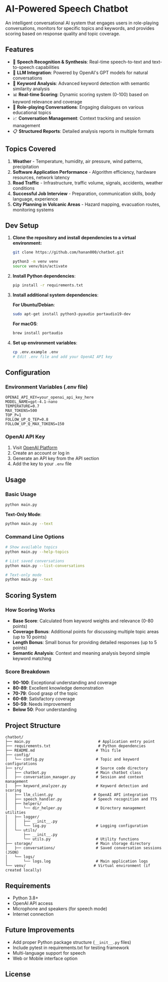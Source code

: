 # AI-Powered Speech Chatbot

An intelligent conversational AI system that engages users in role-playing conversations, monitors for specific topics and keywords, and provides scoring based on response quality and topic coverage.

## Features

- 🎤 **Speech Recognition & Synthesis**: Real-time speech-to-text and text-to-speech capabilities
- 🤖 **LLM Integration**: Powered by OpenAI's GPT models for natural conversations
- 🎯 **Keyword Analysis**: Advanced keyword detection with semantic similarity analysis
- 📊 **Real-time Scoring**: Dynamic scoring system (0-100) based on keyword relevance and coverage
- 💬 **Role-playing Conversations**: Engaging dialogues on various educational topics
- 📈 **Conversation Management**: Context tracking and session management
- 📋 **Structured Reports**: Detailed analysis reports in multiple formats

## Topics Covered

1. **Weather** - Temperature, humidity, air pressure, wind patterns, precipitation
2. **Software Application Performance** - Algorithm efficiency, hardware resources, network latency
3. **Road Traffic** - Infrastructure, traffic volume, signals, accidents, weather conditions
4. **Successful Job Interview** - Preparation, communication skills, body language, experience
5. **City Planning in Volcanic Areas** - Hazard mapping, evacuation routes, monitoring systems

## Dev Setup




1. **Clone the repository and install dependencies to a virtual environment:**
   ```bash
   git clone https://github.com/hanan000/chatbot.git
   ```
   
   ```bash
   python3 -m venv venv
   source venv/bin/activate
   ```
2. **Install Python dependencies**:
   ```bash
   pip install -r requirements.txt
   ```

3. **Install additional system dependencies**:
   
   **For Ubuntu/Debian**:
   ```bash
   sudo apt-get install python3-pyaudio portaudio19-dev
   ```
   
   **For macOS**:
   ```bash
   brew install portaudio
   ```

4. **Set up environment variables**:
   ```bash
   cp .env.example .env
   # Edit .env file and add your OpenAI API key
   ```



## Configuration

### Environment Variables (.env file)

```env
OPENAI_API_KEY=your_openai_api_key_here
MODEL_NAME=gpt-4.1-nano
TEMPERATURE=0.7
MAX_TOKENS=500
TOP_P=1
FOLLOW_UP_Q_TEP=0.8
FOLLOW_UP_Q_MAX_TOKENS=150
```

### OpenAI API Key

1. Visit [OpenAI Platform](https://platform.openai.com/)
2. Create an account or log in
3. Generate an API key from the API section
4. Add the key to your `.env` file

## Usage

### Basic Usage

```bash
python main.py
```

**Text-Only Mode**:
```bash
python main.py --text
```

### Command Line Options

```bash
# Show available topics
python main.py --help-topics

# List saved conversations
python main.py --list-conversations

# Text-only mode
python main.py --text
```

## Scoring System

### How Scoring Works

- **Base Score**: Calculated from keyword weights and relevance (0-80 points)
- **Coverage Bonus**: Additional points for discussing multiple topic areas (up to 10 points)
- **Length Bonus**: Small bonus for providing detailed responses (up to 5 points)
- **Semantic Analysis**: Context and meaning analysis beyond simple keyword matching

### Score Breakdown

- **90-100**: Exceptional understanding and coverage
- **80-89**: Excellent knowledge demonstration
- **70-79**: Good grasp of the topic
- **60-69**: Satisfactory coverage
- **50-59**: Needs improvement
- **Below 50**: Poor understanding

## Project Structure

```
chatbot/
├── main.py                              # Application entry point
├── requirements.txt                     # Python dependencies
├── README.md                           # This file
├── config/
│   └── config.py                       # Topic and keyword configurations
├── src/                                # Source code directory
│   ├── chatbot.py                      # Main chatbot class
│   ├── conversation_manager.py         # Session and context management
│   ├── keyword_analyzer.py             # Keyword detection and scoring
│   ├── llm_client.py                  # OpenAI API integration
│   ├── speech_handler.py              # Speech recognition and TTS
│   ├── helpers/
│   │   └── dir_helper.py               # Directory management utilities
│   ├── logger/
│   │   ├── __init__.py
│   │   └── log.py                      # Logging configuration
│   └── utils/
│       ├── __init__.py
│       └── utils.py                    # Utility functions
├── storage/                            # Main storage directory
│   ├── conversations/                  # Saved conversation sessions (JSON)
│   └── logs/
│       └── logs.log                    # Main application logs
└── venv/                              # Virtual environment (if created locally)
```


## Requirements

- Python 3.8+
- OpenAI API access
- Microphone and speakers (for speech mode)
- Internet connection

## Future Improvements

   - Add proper Python package structure (`__init__.py` files)
   - Include pytest in requirements.txt for testing framework
   - Multi-language support for speech
   - Web or Mobile interface option


## License

